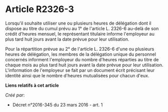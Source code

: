 # Article R2326-3

Lorsqu'il souhaite utiliser une ou plusieurs heures de délégation dont il dispose au titre du cumul prévu au 1° de l'article
L. 2326-6 au-delà de son crédit d'heures mensuel, le représentant titulaire informe l'employeur au plus tard huit jours avant
la date prévue pour leur utilisation. 

Pour la répartition prévue au 2° de l'article L. 2326-6 d'une ou plusieurs heures de délégation, les membres de la délégation
unique du personnel concernés informent l'employeur du nombre d'heures réparties au titre de chaque mois au plus tard huit
jours avant la date prévue pour leur utilisation. L'information de l'employeur se fait par un document écrit précisant leur
identité ainsi que le nombre d'heures mutualisées pour chacun d'eux.

**Liens relatifs à cet article**

_Créé par_:

  - Décret n°2016-345 du 23 mars 2016 - art. 1
